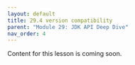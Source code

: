 ```yaml
---
layout: default
title: 29.4 version compatibility
parent: "Module 29: JDK API Deep Dive"
nav_order: 4
---
```


Content for this lesson is coming soon.
